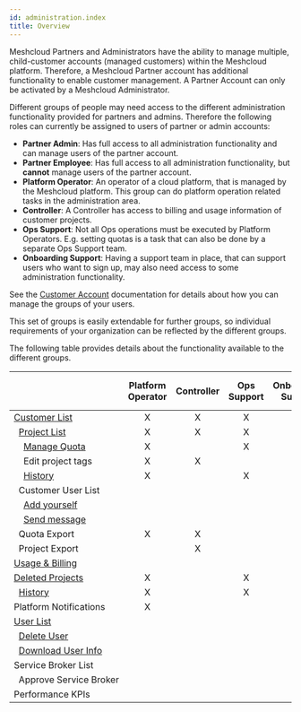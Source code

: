 ```yaml
---
id: administration.index
title: Overview
---
```


Meshcloud Partners and Administrators have the ability to manage multiple, child-customer accounts (managed customers) within the Meshcloud platform. Therefore, a Meshcloud Partner account has additional functionality to enable customer management. A Partner Account can only be activated by a Meshcloud Administrator.

Different groups of people may need access to the different administration functionality provided for partners and admins. Therefore the following roles can currently be assigned to users of partner or admin accounts:

- **Partner Admin**: Has full access to all administration functionality and can manage users of the partner account.
- **Partner Employee**: Has full access to all administration functionality, but **cannot** manage users of the partner account.
- **Platform Operator**: An operator of a cloud platform, that is managed by the Meshcloud platform. This group can do platform operation related tasks in the administration area.
- **Controller**: A Controller has access to billing and usage information of customer projects.
- **Ops Support**: Not all Ops operations must be executed by Platform Operators. E.g. setting quotas is a task that can also be done by a separate Ops Support team.
- **Onboarding Support**: Having a support team in place, that can support users who want to sign up, may also need access to some administration functionality.

See the [Customer Account](meshcloud.customer.md#manage-groups-of-assigned-users) documentation for details about how you can manage the groups of your users.

This set of groups is easily extendable for further groups, so individual requirements of your organization can be reflected by the different groups.

The following table provides details about the functionality available to the different groups.

|                       | Platform Operator | Controller | Ops Support | Onboarding Support | meshPartner / meshAdmin |
| --------------------- | :---: | :---: | :---: | :---: | :---: |
| [Customer&nbsp;List](administration.customers.md) | X | X | X | X | X |
| &nbsp;&nbsp;[Project&nbsp;List](administration.projects.md) | X | X | X | X | X |
| &nbsp;&nbsp;&nbsp;&nbsp;[Manage&nbsp;Quota](administration.projects.md#managing-project-quotas) | X |  | X |  | X |
| &nbsp;&nbsp;&nbsp;&nbsp;Edit&nbsp;project&nbsp;tags | X | X |  |  | X |
| &nbsp;&nbsp;&nbsp;&nbsp;[History](administration.projects.md#project-history) | X |  | X | X | X |
| &nbsp;&nbsp;Customer&nbsp;User&nbsp;List |  |  |  |  | X |
| &nbsp;&nbsp;&nbsp;&nbsp;[Add&nbsp;yourself](administration.customers.md#providing-access-to-the-managed-customer-account) |  |  |  |  | X |
| &nbsp;&nbsp;&nbsp;&nbsp;[Send&nbsp;message](administration.customers.md#send-messages-to-customer-users) |  |  |  |  | X |
| &nbsp;&nbsp;Quota&nbsp;Export | X | X |  |  | X |
| &nbsp;&nbsp;Project&nbsp;Export |  | X |  |  | X |
| [Usage&nbsp;&&nbsp;Billing](administration.usage.md) |  |  |  |  | X |
| [Deleted&nbsp;Projects](administration.projects.md#deleted-projects) | X |  | X | X | X |
| &nbsp;&nbsp;[History](administration.projects.md#project-history) | X |  | X | X | X |
| Platform Notifications | X |  |  |  | X |
| [User&nbsp;List](administration.users.md) |  |  |  |  | X |
| &nbsp;&nbsp;[Delete&nbsp;User](administration.users.md#delete-user) |  |  |  |  | X |
| &nbsp;&nbsp;[Download&nbsp;User&nbsp;Info](administration.users.md#download-user-information) |  |  |  |  | X |
| Service&nbsp;Broker&nbsp;List |  |  |  |  | X |
| &nbsp;&nbsp;Approve&nbsp;Service&nbsp;Broker |  |  |  |  | X |
| Performance&nbsp;KPIs |  |  |  | X | X |